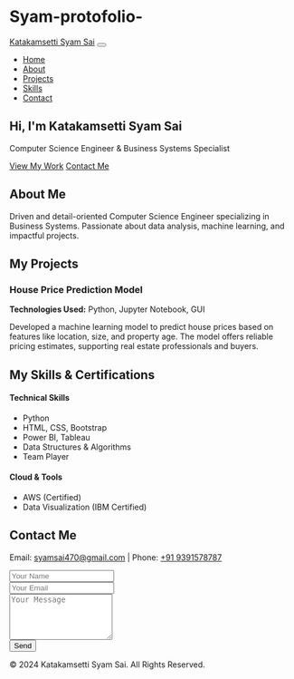 # Syam-protofolio-
<!DOCTYPE html>
<html lang="en">
<head>
    <meta charset="UTF-8">
    <meta name="viewport" content="width=device-width, initial-scale=1.0">
    <title>Katakamsetti Syam Sai - Portfolio</title>
    <!-- Bootstrap CSS -->
    <link href="https://cdn.jsdelivr.net/npm/bootstrap@5.3.0/dist/css/bootstrap.min.css" rel="stylesheet">
    <link rel="stylesheet" href="styles.css">
</head>
<body>

<!-- Navbar -->
<nav class="navbar navbar-expand-lg navbar-dark bg-dark">
  <div class="container">
    <a class="navbar-brand" href="#">Katakamsetti Syam Sai</a>
    <button class="navbar-toggler" type="button" data-bs-toggle="collapse" data-bs-target="#navbarNav">
      <span class="navbar-toggler-icon"></span>
    </button>
    <div class="collapse navbar-collapse" id="navbarNav">
      <ul class="navbar-nav ms-auto">
        <li class="nav-item"><a class="nav-link" href="#home">Home</a></li>
        <li class="nav-item"><a class="nav-link" href="#about">About</a></li>
        <li class="nav-item"><a class="nav-link" href="#projects">Projects</a></li>
        <li class="nav-item"><a class="nav-link" href="#skills">Skills</a></li>
        <li class="nav-item"><a class="nav-link" href="#contact">Contact</a></li>
      </ul>
    </div>
  </div>
</nav>

<!-- Home Section -->
<section id="home" class="d-flex align-items-center text-center bg-primary text-white vh-100">
  <div class="container">
    <h1>Hi, I'm Katakamsetti Syam Sai</h1>
    <p>Computer Science Engineer & Business Systems Specialist</p>
    <a href="#projects" class="btn btn-light btn-lg">View My Work</a>
    <a href="#contact" class="btn btn-outline-light btn-lg">Contact Me</a>
  </div>
</section>

<!-- About Section -->
<section id="about" class="py-5">
  <div class="container text-center">
    <h2>About Me</h2>
    <p class="lead">Driven and detail-oriented Computer Science Engineer specializing in Business Systems. Passionate about data analysis, machine learning, and impactful projects.</p>
  </div>
</section>

<!-- Projects Section -->
<section id="projects" class="py-5 bg-light">
  <div class="container">
    <h2 class="text-center mb-5">My Projects</h2>
    <div class="row">
      <div class="col-md-6">
        <div class="card shadow-sm">
          <div class="card-body">
            <h3 class="card-title">House Price Prediction Model</h3>
            <p><strong>Technologies Used:</strong> Python, Jupyter Notebook, GUI</p>
            <p>Developed a machine learning model to predict house prices based on features like location, size, and property age. The model offers reliable pricing estimates, supporting real estate professionals and buyers.</p>
          </div>
        </div>
      </div>
    </div>
  </div>
</section>

<!-- Skills Section -->
<section id="skills" class="py-5">
  <div class="container text-center">
    <h2>My Skills & Certifications</h2>
    <div class="row">
      <div class="col-md-4">
        <h4>Technical Skills</h4>
        <ul class="list-unstyled">
          <li>Python</li>
          <li>HTML, CSS, Bootstrap</li>
          <li>Power BI, Tableau</li>
          <li>Data Structures & Algorithms</li>
          <li>Team Player</li>
        </ul>
      </div>
      <div class="col-md-4">
        <h4>Cloud & Tools</h4>
        <ul class="list-unstyled">
          <li>AWS (Certified)</li>
          <li>Data Visualization (IBM Certified)</li>
        </ul>
      </div>
    </div>
  </div>
</section>

<!-- Contact Section -->
<section id="contact" class="py-5 bg-light">
  <div class="container">
    <h2 class="text-center">Contact Me</h2>
    <p class="text-center">Email: <a href="mailto:syamsai470@gmail.com">syamsai470@gmail.com</a> | Phone: <a href="tel:+919391578787">+91 9391578787</a></p>
    <form action="submit_form.php" method="POST">
      <div class="row">
        <div class="col-md-6 mb-3">
          <input type="text" name="name" class="form-control" placeholder="Your Name" required>
        </div>
        <div class="col-md-6 mb-3">
          <input type="email" name="email" class="form-control" placeholder="Your Email" required>
        </div>
      </div>
      <div class="mb-3">
        <textarea name="message" class="form-control" placeholder="Your Message" rows="5" required></textarea>
      </div>
      <div class="text-center">
        <button type="submit" class="btn btn-primary">Send</button>
      </div>
    </form>
  </div>
</section>

<!-- Footer -->
<footer class="bg-dark text-white text-center py-3">
  <p>&copy; 2024 Katakamsetti Syam Sai. All Rights Reserved.</p>
</footer>

</body>
</html>
